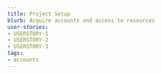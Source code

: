 ```yaml
---
title: Project Setup
blurb: Acquire accounts and access to resources
user-stories:
- USERSTORY-1
- USERSTORY-2
- USERSTORY-3
tags:
- accounts
---
```

